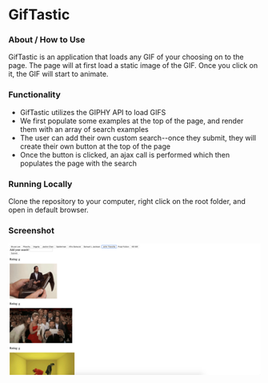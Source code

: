# GifTastic

### About / How to Use
GifTastic is an application that loads any GIF of your choosing on to the page.  The page will at first load a static image of the GIF.  Once you click on it, the GIF will start to animate.

### Functionality
* GifTastic utilizes the GIPHY API to load GIFS
* We first populate some examples at the top of the page, and render them with an array of search examples
* The user can add their own custom search--once they submit, they will create their own button at the top of the page
* Once the button is clicked, an ajax call is performed which then populates the page with the search

### Running Locally
Clone the repository to your computer, right click on the root folder, and open in default browser.

### Screenshot
![GifTastic](/images/screenshot/screenshot.png?raw=true "GifTastic")